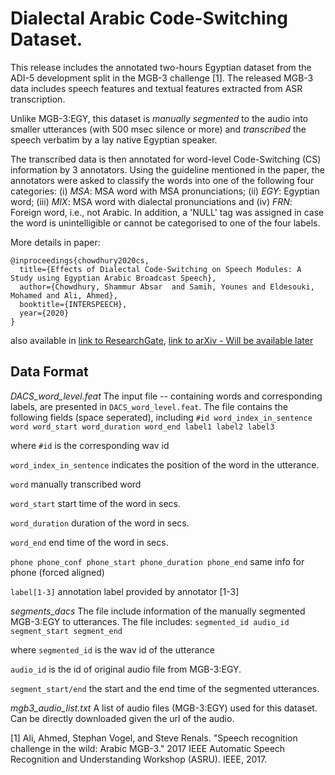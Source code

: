<!-- # Dialectal-Arabic-Code-Switching-Dataset-->

# Dialectal Arabic Code-Switching Dataset.

This release includes the annotated two-hours Egyptian dataset from the ADI-5 development split in the MGB-3 challenge [1].
The released MGB-3 data includes speech features and textual features extracted from ASR transcription.

Unlike MGB-3:EGY, this dataset is *manually segmented* to the audio into smaller utterances (with 500 msec silence or more) and *transcribed* the speech verbatim by a lay native Egyptian speaker.

The transcribed data is then annotated for word-level Code-Switching (CS) information by 3 annotators. Using the guideline mentioned in the paper,
the annotators were asked to classify the words into one of the following four categories:
(i) *MSA*: MSA word with MSA pronunciations; (ii) *EGY*: Egyptian word; (iii) *MIX*: MSA word with dialectal pronunciations and (iv) *FRN*: Foreign word, i.e., not Arabic.
In addition, a 'NULL' tag was assigned in case the word is unintelligible or cannot be categorised to one of the four labels.

More details in paper:

```
@inproceedings{chowdhury2020cs,
  title={Effects of Dialectal Code-Switching on Speech Modules: A Study using Egyptian Arabic Broadcast Speech},
  author={Chowdhury, Shammur Absar  and Samih, Younes and Eldesouki, Mohamed and Ali, Ahmed},
  booktitle={INTERSPEECH},
  year={2020}
}
```

also available in [link to ResearchGate](https://www.researchgate.net/publication/343215422_Effects_of_Dialectal_Code-Switching_on_Speech_Modules_A_Study_using_Egyptian_Arabic_Broadcast_Speech), [link to arXiv - Will be available later](https://arxiv.org)

## Data Format
*DACS_word_level.feat*
The input file -- containing words and corresponding labels, are presented in `DACS_word_level.feat`. The file contains the following fields (space seperated), including
`#id word_index_in_sentence word word_start word_duration word_end label1 label2 label3`

where
`#id` is the corresponding wav id

`word_index_in_sentence` indicates the position of the word in the utterance.

`word` manually transcribed word

`word_start` start time of the word in secs.

`word_duration` duration of the word in secs.

`word_end` end time of the word in secs.

`phone phone_conf phone_start phone_duration phone_end` same info for phone (forced aligned)

`label[1-3]` annotation label provided by annotator [1-3]

*segments_dacs*
The file include information of the manually segmented MGB-3:EGY to utterances. The file includes:
`segmented_id audio_id segment_start segment_end`

where
`segmented_id` is the wav id of the utterance

`audio_id` is the id of original audio file from MGB-3:EGY.

`segment_start/end` the start and the end time of the segmented utterances.

*mgb3_audio_list.txt*
A list of audio files (MGB-3:EGY) used for this dataset. Can be directly downloaded given the url of the audio.




[1] Ali, Ahmed, Stephan Vogel, and Steve Renals. "Speech recognition challenge in the wild: Arabic MGB-3." 2017 IEEE Automatic Speech Recognition and Understanding Workshop (ASRU). IEEE, 2017.


<!-- booktitle={Proceedings of the International Conference on Language Resources and Evaluation (LREC'20)}, -->
